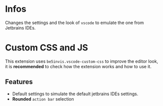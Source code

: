 # Infos

Changes the settings and the look of `vscode` to emulate the one from Jetbrains IDEs.

# Custom CSS and JS

This extension uses `be5invis.vscode-custom-css` to improve the editor look, it is 
**recommended** to check how the extension works and how to use it.

## Features 

 - Default settings to simulate the default jetbrains IDEs settings.
 - **Rounded** `action bar` selection